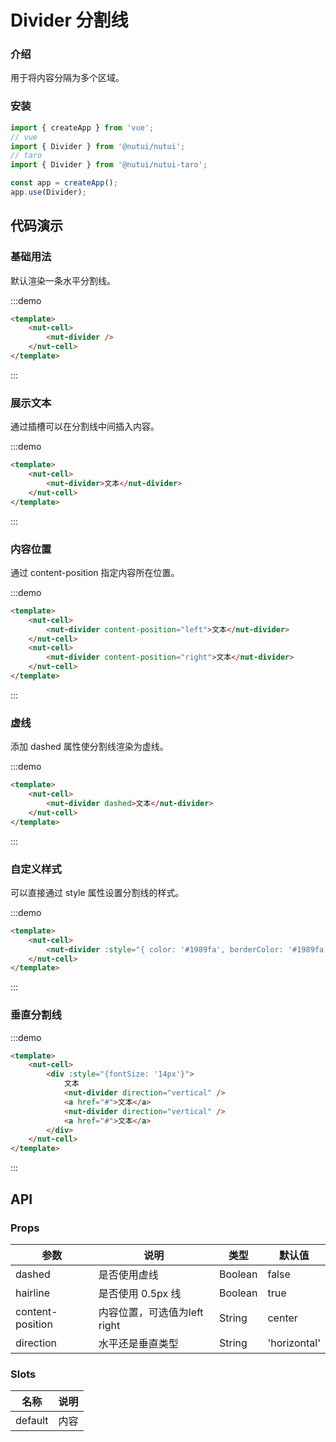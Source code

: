 # Divider 分割线

### 介绍
    
用于将内容分隔为多个区域。

### 安装
``` javascript
import { createApp } from 'vue';
// vue
import { Divider } from '@nutui/nutui';
// taro
import { Divider } from '@nutui/nutui-taro';

const app = createApp();
app.use(Divider);
```


## 代码演示

### 基础用法

默认渲染一条水平分割线。

:::demo

``` html
<template>
    <nut-cell>
        <nut-divider />
    </nut-cell>
</template>
```

:::

### 展示文本

通过插槽可以在分割线中间插入内容。

:::demo

``` html
<template>
    <nut-cell>
        <nut-divider>文本</nut-divider>
    </nut-cell>
</template>
```

:::

### 内容位置

通过 content-position 指定内容所在位置。

:::demo

``` html
<template>
    <nut-cell>
        <nut-divider content-position="left">文本</nut-divider>
    </nut-cell>
    <nut-cell>
        <nut-divider content-position="right">文本</nut-divider>
    </nut-cell>
</template>
```

:::

### 虚线

添加 dashed 属性使分割线渲染为虚线。

:::demo

``` html
<template>
    <nut-cell>
        <nut-divider dashed>文本</nut-divider>
    </nut-cell>
</template>
```

:::

### 自定义样式

可以直接通过 style 属性设置分割线的样式。

:::demo

``` html
<template>
    <nut-cell>
        <nut-divider :style="{ color: '#1989fa', borderColor: '#1989fa', padding: '0 16px' }">文本</nut-divider>
    </nut-cell>
</template>
```

:::

### 垂直分割线

:::demo

``` html
<template>
    <nut-cell>
        <div :style="{fontSize: '14px'}">
            文本
            <nut-divider direction="vertical" />
            <a href="#">文本</a>
            <nut-divider direction="vertical" />
            <a href="#">文本</a>
        </div>
    </nut-cell>
</template>
```

:::

## API

### Props

| 参数         | 说明                             | 类型   | 默认值           |
|--------------|----------------------------------|--------|------------------|
| dashed         | 是否使用虚线               | Boolean | false                |
| hairline        | 是否使用 0.5px 线                         | Boolean | true                |
| content-position        | 内容位置，可选值为left right                         | String | center                |
| direction         | 水平还是垂直类型               | String | 'horizontal'                |

### Slots

| 名称 | 说明           | 
|--------|----------------|
| default  | 内容 | 
    